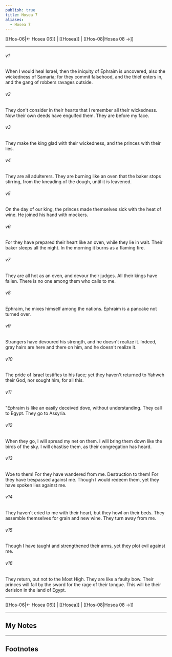 ```yaml
---
publish: true
title: Hosea 7
aliases:
  - Hosea 7
---
```


[[Hos-06|← Hosea 06]] | [[Hosea]] | [[Hos-08|Hosea 08 →]]
***



###### v1 
When I would heal Israel, then the iniquity of Ephraim is uncovered, also the wickedness of Samaria; for they commit falsehood, and the thief enters in, and the gang of robbers ravages outside. 

###### v2 
They don't consider in their hearts that I remember all their wickedness. Now their own deeds have engulfed them. They are before my face. 

###### v3 
They make the king glad with their wickedness, and the princes with their lies. 

###### v4 
They are all adulterers. They are burning like an oven that the baker stops stirring, from the kneading of the dough, until it is leavened. 

###### v5 
On the day of our king, the princes made themselves sick with the heat of wine. He joined his hand with mockers. 

###### v6 
For they have prepared their heart like an oven, while they lie in wait. Their baker sleeps all the night. In the morning it burns as a flaming fire. 

###### v7 
They are all hot as an oven, and devour their judges. All their kings have fallen. There is no one among them who calls to me. 

###### v8 
Ephraim, he mixes himself among the nations. Ephraim is a pancake not turned over. 

###### v9 
Strangers have devoured his strength, and he doesn't realize it. Indeed, gray hairs are here and there on him, and he doesn't realize it. 

###### v10 
The pride of Israel testifies to his face; yet they haven't returned to Yahweh their God, nor sought him, for all this. 

###### v11 
"Ephraim is like an easily deceived dove, without understanding. They call to Egypt. They go to Assyria. 

###### v12 
When they go, I will spread my net on them. I will bring them down like the birds of the sky. I will chastise them, as their congregation has heard. 

###### v13 
Woe to them! For they have wandered from me. Destruction to them! For they have trespassed against me. Though I would redeem them, yet they have spoken lies against me. 

###### v14 
They haven't cried to me with their heart, but they howl on their beds. They assemble themselves for grain and new wine. They turn away from me. 

###### v15 
Though I have taught and strengthened their arms, yet they plot evil against me. 

###### v16 
They return, but not to the Most High. They are like a faulty bow. Their princes will fall by the sword for the rage of their tongue. This will be their derision in the land of Egypt.

***
[[Hos-06|← Hosea 06]] | [[Hosea]] | [[Hos-08|Hosea 08 →]]

---
## My Notes

---
## Footnotes
